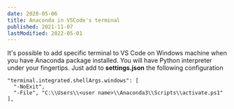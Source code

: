 ```yaml
---
date: 2020-05-06
title: Anaconda in VSCode's terminal
published: 2021-11-07
lastModified: 2022-05-01
---
```


It's possible to add specific terminal to VS Code on Windows machine when you have Anaconda package installed.
You will have Python interpreter under your fingertips.
Just add to **settings.json** the following configuration

```
"terminal.integrated.shellArgs.windows": [
  "-NoExit",
  "-File", "C:\\Users\\<user name>\\Anaconda3\\Scripts\\activate.ps1"
],
```
